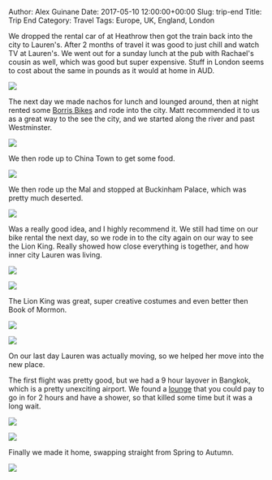 Author: Alex Guinane
Date: 2017-05-10 12:00:00+00:00
Slug: trip-end
Title: Trip End
Category: Travel
Tags: Europe, UK, England, London

We dropped the rental car of at Heathrow then got the train back into the city to Lauren's.
After 2 months of travel it was good to just chill and watch TV at Lauren's.
We went out for a sunday lunch at the pub with Rachael's cousin as well, which was good but super expensive.
Stuff in London seems to cost about the same in pounds as it would at home in AUD.

![](/images/2017/2017-05-10-trip-end/newmans.JPG "")

The next day we made nachos for lunch and lounged around, then at night rented some [Borris Bikes](https://tfl.gov.uk/modes/cycling/santander-cycles) and rode into the city.
Matt recommended it to us as a great way to the see the city, and we started along the river and past Westminster.

![](/images/2017/2017-05-10-trip-end/westminster.jpg "")

We then rode up to China Town to get some food.

![](/images/2017/2017-05-10-trip-end/chinatown.jpg "")

We then rode up the Mal and stopped at Buckinham Palace, which was pretty much deserted.

![](/images/2017/2017-05-10-trip-end/gate.jpg "")

Was a really good idea, and I highly recommend it. We still had time on our bike rental the next day, so we rode in to the city again on our way to see the Lion King. Really showed how close everything is together, and how inner city Lauren was living.

![](/images/2017/2017-05-10-trip-end/albert.jpg "")

![](/images/2017/2017-05-10-trip-end/eye.jpg "")

The Lion King was great, super creative costumes and even better then Book of Mormon.

![](/images/2017/2017-05-10-trip-end/lion-king1.jpg "")

![](/images/2017/2017-05-10-trip-end/lion-king2.jpg "")

On our last day Lauren was actually moving, so we helped her move into the new place.

The first flight was pretty good, but we had a 9 hour layover in Bangkok, which is a pretty unexciting airport. We found a [lounge](https://goo.gl/maps/MN9TN6E45542) that you could pay to go in for 2 hours and have a shower, so that killed some time but it was a long wait.

![](/images/2017/2017-05-10-trip-end/airport.jpg "")

![](/images/2017/2017-05-10-trip-end/plane.jpg "")

Finally we made it home, swapping straight from Spring to Autumn.

![](/images/2017/2017-05-10-trip-end/home.jpg "")
